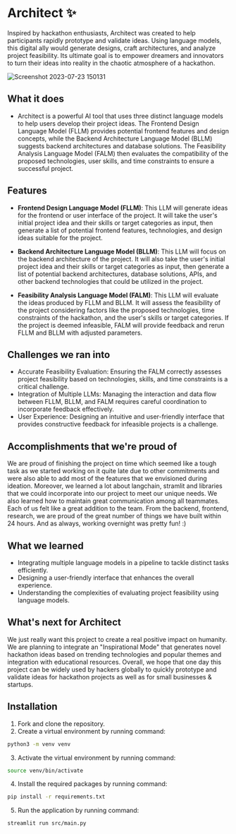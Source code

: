 # Architect :sparkles:
Inspired by hackathon enthusiasts, Architect was created to help participants rapidly prototype and validate ideas. Using language models, this digital ally would 
generate designs, craft architectures, and analyze project feasibility. Its ultimate goal is to empower dreamers and innovators to turn their ideas into reality in the 
chaotic atmosphere of a hackathon.

![Screenshot 2023-07-23 150131](https://github.com/Ananya2001-an/Architect/assets/55504616/47f23d28-a646-4ac7-8679-fc66ac3a9a42)

## What it does
- Architect is a powerful AI tool that uses three distinct language models to help users develop their project ideas. The Frontend Design Language Model (FLLM) provides potential frontend features and design concepts, while the Backend Architecture Language Model (BLLM) suggests backend architectures and database solutions. The Feasibility Analysis Language Model (FALM) then evaluates the compatibility of the proposed technologies, user skills, and time constraints to ensure a successful project.

## Features
- **Frontend Design Language Model (FLLM)**: This LLM will generate ideas for the frontend or user interface of the project. It will take the user's initial project idea and their skills or target categories as input, then generate a list of potential frontend features, technologies, and design ideas suitable for the project.

- **Backend Architecture Language Model (BLLM)**: This LLM will focus on the backend architecture of the project. It will also take the user's initial project idea and their skills or target categories as input, then generate a list of potential backend architectures, database solutions, APIs, and other backend technologies that could be utilized in the project.

- **Feasibility Analysis Language Model (FALM)**: This LLM will evaluate the ideas produced by FLLM and BLLM. It will assess the feasibility of the project considering factors like the proposed technologies, time constraints of the hackathon, and the user's skills or target categories. If the project is deemed infeasible, FALM will provide feedback and rerun FLLM and BLLM with adjusted parameters.

## Challenges we ran into
- Accurate Feasibility Evaluation: Ensuring the FALM correctly assesses project feasibility based on technologies, skills, and time constraints is a critical challenge.
- Integration of Multiple LLMs: Managing the interaction and data flow between FLLM, BLLM, and FALM requires careful coordination to incorporate feedback effectively.
- User Experience: Designing an intuitive and user-friendly interface that provides constructive feedback for infeasible projects is a challenge.

## Accomplishments that we're proud of
We are proud of finishing the project on time which seemed like a tough task as we started working on it quite late due to other commitments and were also able to add most of the features that we envisioned during ideation. Moreover, we learned a lot about langchain, stramlit and libraries that we could incorporate into our project to meet our unique needs. We also learned how to maintain great communication among all teammates. Each of us felt like a great addition to the team. From the backend, frontend, research, we are proud of the great number of things we have built within 24 hours. And as always, working overnight was pretty fun! :)

## What we learned
- Integrating multiple language models in a pipeline to tackle distinct tasks efficiently.
- Designing a user-friendly interface that enhances the overall experience.
- Understanding the complexities of evaluating project feasibility using language models.

## What's next for Architect
We just really want this project to create a real positive impact on humanity. We are planning to integrate an "Inspirational Mode" that generates novel hackathon ideas based on trending technologies and popular themes and integration with educational resources. Overall, we hope that one day this project can be widely used by hackers globally to quickly prototype and validate ideas for hackathon projects as well as for small businesses & startups.

## Installation
1. Fork and clone the repository.
2. Create a virtual environment by running command:
```bash
python3 -m venv venv
```
3. Activate the virtual environment by running command:
```bash
source venv/bin/activate
```
4. Install the required packages by running command:
```bash
pip install -r requirements.txt
```
5. Run the application by running command:
```bash
streamlit run src/main.py
```

